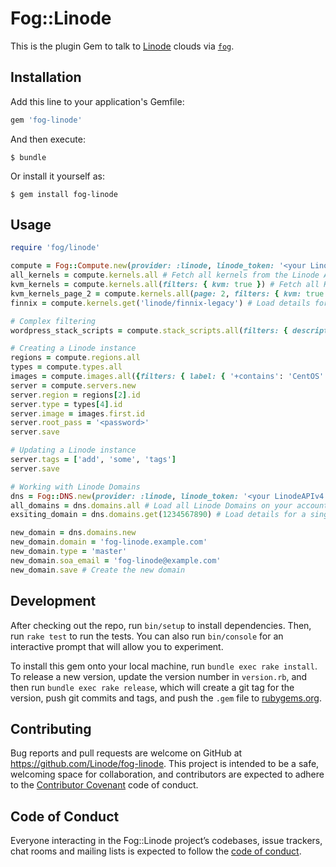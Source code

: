 # Fog::Linode

This is the plugin Gem to talk to [Linode](https://linode.com) clouds via [`fog`](https://github.com/fog/fog).

## Installation

Add this line to your application's Gemfile:

```ruby
gem 'fog-linode'
```

And then execute:

    $ bundle

Or install it yourself as:

    $ gem install fog-linode

## Usage

```ruby
require 'fog/linode'

compute = Fog::Compute.new(provider: :linode, linode_token: '<your LinodeAPIv4 access token>')
all_kernels = compute.kernels.all # Fetch all kernels from the Linode API
kvm_kernels = compute.kernels.all(filters: { kvm: true }) # Fetch all KVM kernels from the Linode API
kvm_kernels_page_2 = compute.kernels.all(page: 2, filters: { kvm: true }) # Fetch only the 2nd page of KVM kernels
finnix = compute.kernels.get('linode/finnix-legacy') # Load details for a single kernel

# Complex filtering
wordpress_stack_scripts = compute.stack_scripts.all(filters: { description: { '+contains': 'WordPress' } }) # Load all StackScripts with a description containing 'WordPress'

# Creating a Linode instance
regions = compute.regions.all
types = compute.types.all
images = compute.images.all({filters: { label: { '+contains': 'CentOS' } } })
server = compute.servers.new
server.region = regions[2].id
server.type = types[4].id
server.image = images.first.id
server.root_pass = '<password>'
server.save

# Updating a Linode instance
server.tags = ['add', 'some', 'tags']
server.save

# Working with Linode Domains
dns = Fog::DNS.new(provider: :linode, linode_token: '<your LinodeAPIv4 access token>')
all_domains = dns.domains.all # Load all Linode Domains on your account
exsiting_domain = dns.domains.get(1234567890) # Load details for a single Linode Domain on your account

new_domain = dns.domains.new
new_domain.domain = 'fog-linode.example.com'
new_domain.type = 'master'
new_domain.soa_email = 'fog-linode@example.com'
new_domain.save # Create the new domain
```

## Development

After checking out the repo, run `bin/setup` to install dependencies. Then, run `rake test` to run the tests. You can also run `bin/console` for an interactive prompt that will allow you to experiment.

To install this gem onto your local machine, run `bundle exec rake install`. To release a new version, update the version number in `version.rb`, and then run `bundle exec rake release`, which will create a git tag for the version, push git commits and tags, and push the `.gem` file to [rubygems.org](https://rubygems.org).

## Contributing

Bug reports and pull requests are welcome on GitHub at https://github.com/Linode/fog-linode. This project is intended to be a safe, welcoming space for collaboration, and contributors are expected to adhere to the [Contributor Covenant](http://contributor-covenant.org) code of conduct.

## Code of Conduct

Everyone interacting in the Fog::Linode project’s codebases, issue trackers, chat rooms and mailing lists is expected to follow the [code of conduct](https://github.com/Linode/fog-linode/blob/master/CODE_OF_CONDUCT.md).
